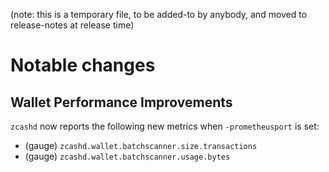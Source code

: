 (note: this is a temporary file, to be added-to by anybody, and moved to
release-notes at release time)

Notable changes
===============

Wallet Performance Improvements
-------------------------------

`zcashd` now reports the following new metrics when `-prometheusport` is set:

- (gauge) `zcashd.wallet.batchscanner.size.transactions`
- (gauge) `zcashd.wallet.batchscanner.usage.bytes`
